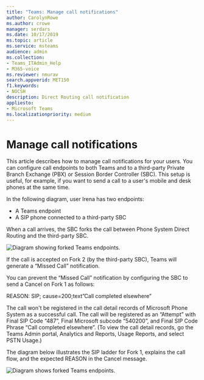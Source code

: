 ```yaml
---
title: "Teams: Manage call notifications"
author: CarolynRowe
ms.author: crowe
manager: serdars
ms.date: 10/17/2019
ms.topic: article
ms.service: msteams
audience: admin
ms.collection:  
- Teams_ITAdmin_Help
- M365-voice
ms.reviewer: nmurav
search.appverid: MET150
f1.keywords:
- NOCSH
description: Direct Routing call notification
appliesto:
- Microsoft Teams
ms.localizationpriority: medium 
---
```


# Manage call notifications

This article describes how to manage call notifications for your users. You can configure call endpoints to both Teams and to a third-party Private Branch Exchange (PBX) or Session Border Controller (SBC).  This setup is useful, for example, if you want to send a call to a user's mobile and desk phones at the same time.   

In the following diagram, user Irena has two endpoints:

- A Teams endpoint
- A SIP phone connected to a third-party SBC

When a call arrives, the SBC forks the call between Phone System Direct Routing and the third-party SBC.


![Diagram showing forked Teams endpoints.](media/direct-routing-call-notification-1.png)

If the call is accepted on Fork 2 (by the third-party SBC), Teams will generate a “Missed Call” notification.  

You can prevent the “Missed Call” notification by configuring the SBC to send a Cancel on Fork 1 as follows:

REASON: SIP; cause=200;text”Call completed elsewhere” 

The call won't be registered in the call detail records of Microsoft Phone System as a successful call. The call will be registered as an “Attempt” with Final SIP Code “487”, Final Microsoft subcode “540200”, and Final SIP Code Phrase “Call completed elsewhere”.  (To view the call detail records, go the Teams Admin portal, Analytics and Reports, Usage Reports, and select PSTN Usage.)


The diagram below illustrates the SIP ladder for Fork 1, explains the call flow, and the expected REASON in the Cancel message. 

![Diagram shows forked Teams endpoints.](media/direct-routing-call-notification-2.png)
